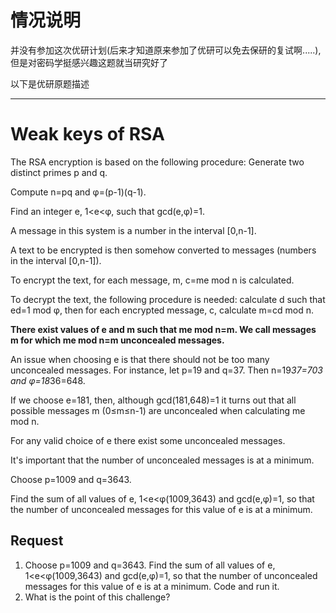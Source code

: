# 情况说明
并没有参加这次优研计划(后来才知道原来参加了优研可以免去保研的复试啊.....), 但是对密码学挺感兴趣这题就当研究好了

以下是优研原题描述

***
# Weak keys of RSA
The RSA encryption is based on the following procedure: Generate two distinct primes p and q.

Compute n=pq and φ=(p-1)(q-1).

Find an integer e, 1<e<φ, such that gcd(e,φ)=1.

A message in this system is a number in the interval [0,n-1].

A text to be encrypted is then somehow converted to messages (numbers in the interval [0,n-1]).

To encrypt the text, for each message, m, c=me mod n is calculated.

To decrypt the text, the following procedure is needed: calculate d such that ed=1 mod φ, then for each encrypted message, c, calculate m=cd mod n.

**There exist values of e and m such that me mod n=m. We call messages m for which me mod n=m unconcealed messages.**


An issue when choosing e is that there should not be too many unconcealed messages. For instance, let p=19 and q=37. Then n=19*37=703 and φ=18*36=648.


If we choose e=181, then, although gcd(181,648)=1 it turns out that all possible messages m (0≤m≤n-1) are unconcealed when calculating me mod n.

For any valid choice of e there exist some unconcealed messages.

It's important that the number of unconcealed messages is at a minimum.

Choose p=1009 and q=3643.

Find the sum of all values of e, 1<e<φ(1009,3643) and gcd(e,φ)=1, so that the number of unconcealed messages for this value of e is at a minimum.

## Request
1. Choose p=1009 and q=3643. Find the sum of all values of e, 1<e<φ(1009,3643) and gcd(e,φ)=1, so that the number of unconcealed messages for this value of e is at a minimum. Code and run it.
2. What is the point of this challenge?